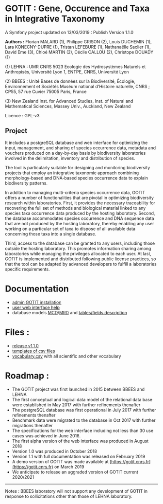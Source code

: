 GOTIT : Gene, Occurence and Taxa in Integrative Taxonomy
=====================

A Symfony project updated on 13/03/2019 : Publish Version 1.1.0

**Authors :** Florian MALARD (1), Philippe GRISON (2), Louis DUCHEMIN (1), Lara KONECNY-DUPRE (1), Tristan LEFEBURE (1), Nathanaëlle Saclier (1), David Eme (3), Chloé MARTIN (2), Cécile CALLOU (2), Christope DOUADY (1)

(1) LEHNA : UMR CNRS 5023 Ecologie des Hydrosystèmes Naturels et Anthropisés, Université Lyon 1, ENTPE, CNRS, Université Lyon

(2) BBEES : Unité Bases de données sur la Biodiversité, Écologie, Environnement et Sociétés Muséum national d'Histoire naturelle, CNRS ; CP55, 57 rue Cuvier 75005 Paris, France

(3) New Zealand Inst. for Advanced Studies, Inst. of Natural and Mathematical Sciences, Massey Univ., Auckland, New Zealand


Licence : GPL-v3

## Project 
It includes a postgreSQL database and web interface for optimizing the input, management, and sharing of species occurrence data, metadata and vouchers produced on a day-by-day basis by biodiversity laboratories involved in the delimitation, inventory and distribution of species.

The tool is particularly suitable for designing and monitoring biodiversity projects that employ an integrative taxonomic approach combining morphology-based and DNA-based species occurrence data to explain biodiversity patterns.

In addition to managing multi-criteria species occurrence data, GOTIT offers a number of functionalities that are pivotal in optimizing biodiversity research within laboratories.
First, it provides the necessary traceability for recovering the full set of methods and biological material linked to any species taxa occurrence data produced by the hosting laboratory.
Second, the database accommodates species occurrence and DNA sequence data that are not produced by the hosting laboratory, thereby enabling any user working on a particular set of taxa to dispose of all available data concerning those taxa into a single database.

Third, access to the database can be granted to any users, including those outside the hosting laboratory.
This promotes information sharing among laboratories while managing the privileges allocated to each user.
At last, GOTIT is implemented and distributed following public license practices, so that the tool can be adapted by advanced developers to fulfill a laboratories specific requirements.


# Documentation

- [admin GOTIT installation](https://github.com/GOTIT-DEV/GOTIT/blob/v1.1.0/install/1.1/doc/GOTIT_Install.pdf)
- [user web interface help](https://github.com/GOTIT-DEV/GOTIT/blob/v1.1.0/install/1.1/doc/S3_GOTIT_Help.pdf)
- database models [MCD](https://github.com/GOTIT-DEV/GOTIT/blob/v1.1.0/install/1.1/doc/database/S3_Gotitdb_conceptual_model_en.jpg)/[MRD](https://github.com/GOTIT-DEV/GOTIT/blob/v1.1.0/install/1.1/doc/database/S1_Gotitdb_logical_model_en.jpg) and [tables/fields description](https://github.com/GOTIT-DEV/GOTIT/blob/v1.1.0/install/1.1/doc/database/S5_Gotitdb_tables_fields.ods)

# Files :

- [release v1.1.0](https://github.com/GOTIT-DEV/GOTIT/archive/v1.1.0.zip)
- [templates of csv files](https://github.com/GOTIT-DEV/GOTIT/blob/v1.1.0/install/1.1/template.zip)
- [vocabulary.csv](https://github.com/GOTIT-DEV/GOTIT/blob/v1.1.0/install/1.1/vocabulary_gotit1-1.csv) with all scientific and other vocabulary 

# Roadmap :

- The GOTIT project was first launched in 2015 between BBEES and LEHNA
- The first conceptual and logical data model of the relational data base were established in May 2017 with further refinements thenafter
- The postgreSQL database was first operational in July 2017 with further refinements thenafter
- Benchmark data were migrated to the database in Oct 2017 with further migrations thenafter
- The specifications for the web interface including not less than 30 use cases was achieved in June 2018.
- The first alpha version of the web interface was produced in August 2018
- Version 1.0 was produced in October 2018
- Version 1.1 with full documentation was released on February 2019
- A demo version of GOTIT was made available at [https://gotit.cnrs.fr](https://gotit.cnrs.fr) on March 2019
- We anticipate to release an uggraded version of GOTIT current 2020/2021

----

Notes : BBEES laboratory will not support any development of GOTIT in response to sollicitations other than those of LEHNA laboratory.
